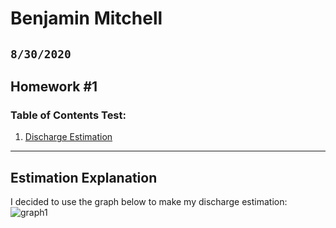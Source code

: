# Benjamin Mitchell
## `8/30/2020`
## Homework #1

### Table of Contents Test:
1. [ Discharge Estimation](#est)

___
<a name="est"></a>
## Estimation Explanation

I decided to use the graph below to make my discharge estimation:
![graph1](/homework-Bensketball/data/USGS.09506000.5707.00060.00003.20190824.20191231.log.0.p50.gif)
